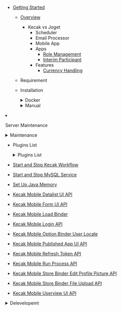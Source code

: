 - [Getting Started](README.md)

  - [Overview](gettingStarted_Overview.md)
	- Kecak vs Joget 
		- Scheduler
		- Email Processor
		- Mobile App
		- Apps
			- [Role Management](tesst.md)
			- [Interim Participant](InterimParticipant.md)
		- Features
			- [Currency Handling](CurrencyHandling.md)
  - Requirement
  - Installation
	  <details>
	  <summary> Docker </summary>
			
	- [Install Docker Using Linux](Docker_InstallLinux.md)
	- [Install Docker Using Windows](Docker_InstallWindows.md)

      </details>
	  <details>
	  <summary> Manual </summary>
		- [Install Manual Using Linux](install_ManualLinux.md)
		- [Install Manual Using Windows](install_ManualWindows.md)
		- [Database Set Up](databaseSetUp_manual.md)
      </details>
	  
- Server Maintenance
<details>
  <summary> Maintenance </summary>
	
  <details>
  <summary> Manual </summary>
	- [Start and Stop Kecak Workflow](.md)
	- [Start and Stop MySQL Service](.md)
	- [Set Up Java Memory](.md)
	</details>
	
 </details>
  
- Plugins List

  <details>
  <summary> Plugins List </summary>

- [Start and Stop Kecak Workflow](PluginsList_KecakMobile_InboxPageAPI.md)
- [Start and Stop MySQL Service](PluginsList_KecakMobile_CheckTokenAPI.md)
- [Set Up Java Memory](PluginsList_KecakMobile_DataListActionAPI.md)
- [Kecak Mobile Datalist UI API](PluginsList_KecakMobile_datalistUiAPI.md)
- [Kecak Mobile Form UI API](PluginsList_KecakMobile_FormUiAPI.md)
- [Kecak Mobile Load Binder](PluginsList_KecakMobile_LoadBinder.md)
- [Kecak Mobile Login API](PluginsList_KecakMobile_LoginAPI.md)
- [Kecak Mobile Option Binder User Locale](PluginsList_KecakMobile_optionBinderUserLocale.md)
- [Kecak Mobile Published App UI API](PluginsList_KecakMobile_publishedAppUiAPI.md)
- [Kecak Mobile Refresh Token API](PluginsList_KecakMobile_refreshTokenAPI.md)
- [Kecak Mobile Run Process API](PluginsList_KecakMobile_runProcessPageAPI.md)
- [Kecak Mobile Store Binder Edit Profile Picture API](PluginsList_KecakMobile_storeBinder_editProfilePictureAPI.md)
- [Kecak Mobile Store Binder File Upload API](PluginsList_KecakMobile_StoreBinder-FileUploadAPI.md)
- [Kecak Mobile Userview UI API](PluginsList_KecakMobile_userviewUiAPI.md)

</details>
	
 <details>
 <summary> Delevelopemt </summary>
 
 - [Compliling Core](development_compilingCore.md)
 - [Automated Process](development_automatedProcess.md)
 - Building Aplication
 - API
 - Plugin Suite
 </details>

   

